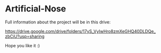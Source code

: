 # Artificial-Nose

Full information about the project will be in this drive: 

https://drive.google.com/drive/folders/17yS_VyIwHro8zmXeGHQ40DLDQe_zbCiU?usp=sharing

Hope you like it :)
